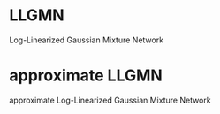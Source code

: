 # LLGMN
Log-Linearized Gaussian Mixture Network
# approximate LLGMN
approximate Log-Linearized Gaussian Mixture Network
